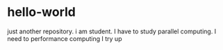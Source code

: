 # hello-world
just another repository.
i am student.
I have to study parallel computing.
I need to performance computing
I try up
